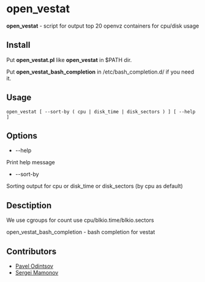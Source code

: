 open_vestat
===========

**open\_vestat** - script for output top 20 openvz containers for cpu/disk usage

Install
-------
Put **open_vestat.pl** like **open_vestat** in $PATH dir.

Put **open_vestat_bash_completion** in /etc/bash_completion.d/ if you need it.

Usage
--------
```
open_vestat [ --sort-by ( cpu | disk_time | disk_sectors ) ] [ --help ]
```

Options
-------

- --help

Print help message

- --sort-by

Sorting output for cpu or disk\_time or disk\_sectors (by cpu as default)

Desctiption
-----------

We use cgroups for count use cpu/blkio.time/blkio.sectors

open_vestat_bash_completion - bash completion for vestat

Contributors
-----------
- [Pavel Odintsov](https://github.com/pavel-odintsov)
- [Sergei Mamonov](https://github.com/mrqwer88)
